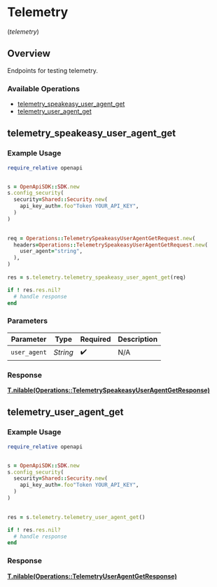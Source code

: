 # Telemetry
(*telemetry*)

## Overview

Endpoints for testing telemetry.

### Available Operations

* [telemetry_speakeasy_user_agent_get](#telemetry_speakeasy_user_agent_get)
* [telemetry_user_agent_get](#telemetry_user_agent_get)

## telemetry_speakeasy_user_agent_get

### Example Usage

```ruby
require_relative openapi


s = OpenApiSDK::SDK.new
s.config_security(
  security=Shared::Security.new(
    api_key_auth=.foo"Token YOUR_API_KEY",
  )
)

   
req = Operations::TelemetrySpeakeasyUserAgentGetRequest.new(
  headers=Operations::TelemetrySpeakeasyUserAgentGetRequest.new(
    user_agent="string",
  ),
)
    
res = s.telemetry.telemetry_speakeasy_user_agent_get(req)

if ! res.res.nil?
  # handle response
end

```

### Parameters

| Parameter          | Type               | Required           | Description        |
| ------------------ | ------------------ | ------------------ | ------------------ |
| `user_agent`       | *String*           | :heavy_check_mark: | N/A                |


### Response

**[T.nilable(Operations::TelemetrySpeakeasyUserAgentGetResponse)](../../models/operations/telemetryspeakeasyuseragentgetresponse.md)**


## telemetry_user_agent_get

### Example Usage

```ruby
require_relative openapi


s = OpenApiSDK::SDK.new
s.config_security(
  security=Shared::Security.new(
    api_key_auth=.foo"Token YOUR_API_KEY",
  )
)

    
res = s.telemetry.telemetry_user_agent_get()

if ! res.res.nil?
  # handle response
end

```


### Response

**[T.nilable(Operations::TelemetryUserAgentGetResponse)](../../models/operations/telemetryuseragentgetresponse.md)**

